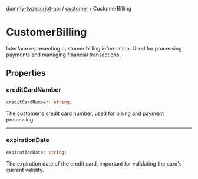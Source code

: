 [dummy-typescript-api](../../index.md) / [customer](../index.md) / CustomerBilling

# CustomerBilling

Interface representing customer billing information.
Used for processing payments and managing financial transactions.

## Properties

### creditCardNumber

```ts
creditCardNumber: string;
```

The customer's credit card number, used for billing and payment processing.

***

### expirationDate

```ts
expirationDate: string;
```

The expiration date of the credit card, important for validating the card's current validity.
